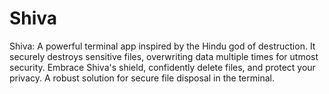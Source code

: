 # Shiva
 Shiva: A powerful terminal app inspired by the Hindu god of destruction. It securely destroys sensitive files, overwriting data multiple times for utmost security. Embrace Shiva's shield, confidently delete files, and protect your privacy. A robust solution for secure file disposal in the terminal.
